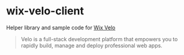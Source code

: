 # wix-velo-client
Helper library and sample code for [Wix Velo](https://www.wix.com/velo)

> Velo is a full-stack development platform that empowers you to rapidly build, manage and deploy professional web apps.
